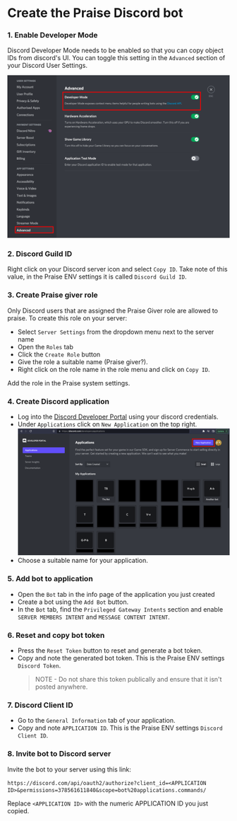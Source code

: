 # Create the Praise Discord bot

### 1. Enable Developer Mode

Discord Developer Mode needs to be enabled so that you can copy object IDs from discord's UI. You can toggle this setting in the `Advanced` section of your Discord User Settings.

![Developer Mode toggle in Advanced section of Discord user settings](img/enabling-discord-developer-mode.png)

### 2. Discord Guild ID

Right click on your Discord server icon and select `Copy ID`. Take note of this value, in the Praise ENV settings it is called `Discord Guild ID`.

### 3. Create Praise giver role

Only Discord users that are assigned the Praise Giver role are allowed to praise. To create this role on your server:

- Select `Server Settings` from the dropdown menu next to the server name
- Open the `Roles` tab
- Click the `Create Role` button
- Give the role a suitable name (Praise giver?).
- Right click on the role name in the role menu and click on `Copy ID`.

Add the role in the Praise system settings.

### 4. Create Discord application

- Log into the [Discord Developer Portal](https://discord.com/login?redirect_to=%2Fdevelopers%2Fapplications) using your discord credentials.
- Under `Applications` click on `New Application` on the top right.
  ![New Application Button in top right of page](img/creating-new-application.png)
- Choose a suitable name for your application.

### 5. Add bot to application

- Open the `Bot` tab in the info page of the application you just created
- Create a bot using the `Add Bot` button.
- In the `Bot` tab, find the `Privileged Gateway Intents` section and enable `SERVER MEMBERS INTENT` and `MESSAGE CONTENT INTENT`.

### 6. Reset and copy bot token

- Press the `Reset Token` button to reset and generate a bot token.
- Copy and note the generated bot token. This is the Praise ENV settings `Discord Token`.
  > NOTE - Do not share this token publically and ensure that it isn't posted anywhere.

### 7. Discord Client ID

- Go to the `General Information` tab of your application.
- Copy and note `APPLICATION ID`. This is the Praise ENV settings `Discord Client ID`.

### 8. Invite bot to Discord server

Invite the bot to your server using this link:

```
https://discord.com/api/oauth2/authorize?client_id=<APPLICATION ID>&permissions=378561611840&scope=bot%20applications.commands/
```

Replace `<APPLICATION ID>` with the numeric APPLICATION ID you just copied.
